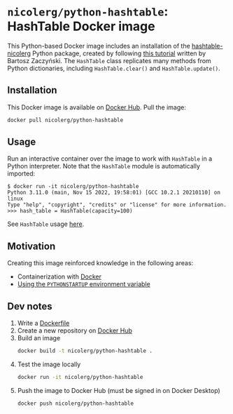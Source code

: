 # `nicolerg/python-hashtable`: HashTable Docker image

This Python-based Docker image includes an installation of the [hashtable-nicolerg](https://github.com/nicolerg/python-hashtable/hashtable-nicolerg/) Python package,
created by following [this tutorial](https://realpython.com/python-hash-table/) written by Bartosz Zaczyński. 
The `HashTable` class replicates many methods from Python dictionaries, including
`HashTable.clear()` and `HashTable.update()`.  

## Installation

This Docker image is available on [Docker Hub](https://hub.docker.com/repository/docker/nicolerg/python-hashtable). 
Pull the image:
```bash
docker pull nicolerg/python-hashtable
```

## Usage 

Run an interactive container over the image to work with `HashTable` in a Python interpreter.
Note that the `HashTable` module is automatically imported: 
```
$ docker run -it nicolerg/python-hashtable
Python 3.11.0 (main, Nov 15 2022, 19:58:01) [GCC 10.2.1 20210110] on linux
Type "help", "copyright", "credits" or "license" for more information.
>>> hash_table = HashTable(capacity=100)
```
See `HashTable` usage [here](https://github.com/nicolerg/python-hashtable#usage). 

## Motivation 

Creating this image reinforced knowledge in the following areas:  
* Containerization with [Docker](https://docs.docker.com/)
* [Using the `PYTHONSTARTUP` environment variable](https://stackoverflow.com/questions/74609139/can-i-import-default-python-modules-in-a-python-docker-image)  

## Dev notes

1. Write a [Dockerfile](Dockerfile)  
2. Create a new repository on [Docker Hub](https://hub.docker.com/)
3. Build an image  
    ```bash
    docker build -t nicolerg/python-hashtable .
    ``` 
4. Test the image locally  
    ```bash
    docker run -it nicolerg/python-hashtable
    ```
5. Push the image to Docker Hub (must be signed in on Docker Desktop) 
    ```bash
    docker push nicolerg/python-hashtable
    ```

